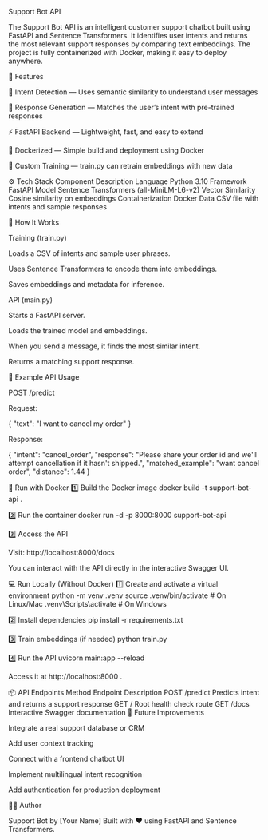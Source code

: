 Support Bot API

The Support Bot API is an intelligent customer support chatbot built using FastAPI and Sentence Transformers.
It identifies user intents and returns the most relevant support responses by comparing text embeddings.
The project is fully containerized with Docker, making it easy to deploy anywhere.

🚀 Features

🧩 Intent Detection — Uses semantic similarity to understand user messages

💬 Response Generation — Matches the user’s intent with pre-trained responses

⚡ FastAPI Backend — Lightweight, fast, and easy to extend

🐳 Dockerized — Simple build and deployment using Docker

📁 Custom Training — train.py can retrain embeddings with new data

⚙️ Tech Stack
Component	Description
Language	Python 3.10
Framework	FastAPI
Model	Sentence Transformers (all-MiniLM-L6-v2)
Vector Similarity	Cosine similarity on embeddings
Containerization	Docker
Data	CSV file with intents and sample responses

🧠 How It Works

Training (train.py)

Loads a CSV of intents and sample user phrases.

Uses Sentence Transformers to encode them into embeddings.

Saves embeddings and metadata for inference.

API (main.py)

Starts a FastAPI server.

Loads the trained model and embeddings.

When you send a message, it finds the most similar intent.

Returns a matching support response.

🧪 Example API Usage

POST /predict

Request:

{
  "text": "I want to cancel my order"
}


Response:

{
  "intent": "cancel_order",
  "response": "Please share your order id and we'll attempt cancellation if it hasn't shipped.",
  "matched_example": "want cancel order",
  "distance": 1.44
}

🐳 Run with Docker
1️⃣ Build the Docker image
docker build -t support-bot-api .

2️⃣ Run the container
docker run -d -p 8000:8000 support-bot-api

3️⃣ Access the API

Visit: http://localhost:8000/docs

You can interact with the API directly in the interactive Swagger UI.

💻 Run Locally (Without Docker)
1️⃣ Create and activate a virtual environment
python -m venv .venv
source .venv/bin/activate       # On Linux/Mac
.venv\Scripts\activate          # On Windows

2️⃣ Install dependencies
pip install -r requirements.txt

3️⃣ Train embeddings (if needed)
python train.py

4️⃣ Run the API
uvicorn main:app --reload


Access it at http://localhost:8000
.

📦 API Endpoints
Method	Endpoint	Description
POST	/predict	Predicts intent and returns a support response
GET	/	Root health check route
GET	/docs	Interactive Swagger documentation
🧰 Future Improvements

Integrate a real support database or CRM

Add user context tracking

Connect with a frontend chatbot UI

Implement multilingual intent recognition

Add authentication for production deployment

🧑‍💻 Author

Support Bot by [Your Name]
Built with ❤️ using FastAPI and Sentence Transformers.

